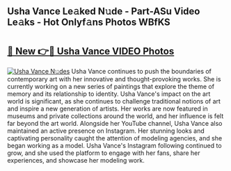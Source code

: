 ## Usha Vance Le𝚊ked N𝚞de - Part-ASu Video Le𝚊ks - Hot Onlyf𝚊ns Photos WBfKS

# <h2><a href="http://ac47425.deff.icu/?id=Usha+Vance">🔗 New 👉🔴 Usha Vance VIDEO Photos</a></h2>

[![Usha Vance N𝚞des](https://i.imgur.com/rIISA9y.gif)](http://ac47425.deff.icu/?id=Usha+Vance)
Usha Vance continues to push the boundaries of contemporary art with her innovative and thought-provoking works. She is currently working on a new series of paintings that explore the theme of memory and its relationship to identity. Usha Vance's impact on the art world is significant, as she continues to challenge traditional notions of art and inspire a new generation of artists. Her works are now featured in museums and private collections around the world, and her influence is felt far beyond the art world. Alongside her YouTube channel, Usha Vance also maintained an active presence on Instagram. Her stunning looks and captivating personality caught the attention of modeling agencies, and she began working as a model. Usha Vance's Instagram following continued to grow, and she used the platform to engage with her fans, share her experiences, and showcase her modeling work.
